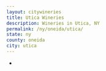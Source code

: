 ```yaml
---
layout: citywineries
title: Utica Wineries
description: Wineries in Utica, NY
permalink: /ny/oneida/utica/
state: ny
county: oneida
city: utica
---
```

-
